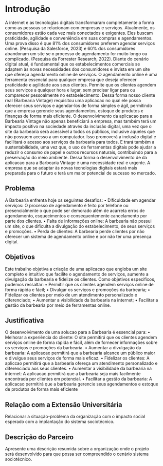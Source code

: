 # Introdução

A internet e as tecnologias digitais transformaram completamente a forma como as pessoas se relacionam com empresas e serviços. Atualmente, os consumidores estão cada vez mais conectados e exigentes. Eles buscam praticidade, agilidade e conveniência em suas compras e agendamentos.
Uma prova disso é que 81% dos consumidores preferem agendar serviços online. (Pesquisa da Salesforce, 2023) e 60% dos consumidores abandonam um site se o processo de agendamento for muito longo ou complicado. (Pesquisa da Forrester Research, 2022).
Diante do cenário digital atual, é fundamental que os estabelecimentos comerciais se adaptem às novas necessidades dos consumidores e invista em um site que ofereça agendamento online de serviços.
 O agendamento online é uma ferramenta essencial para qualquer empresa que deseja oferecer praticidade e agilidade aos seus clientes. Permite que os clientes agendem seus serviços a qualquer hora e lugar, sem precisar ligar para ou comparecer pessoalmente no estabelecimento.
Dessa forma nosso cliente real (Barbearia Vintage) requisitou uma aplicacao no qual ele possa oferecer seus serviços e agendar-los de forma simples e ágil, permitindo que a empresa gerencie seus agendamentos, estoque de produtos e finanças de forma mais eficiente.
O desenvolvimento da aplicacao para a Barbearia Vintage não apenas beneficiará a empresa, mas também terá um impacto positivo na sociedade através da inclusão digital, uma vez que o site da barbearia será acessível a todos os públicos, inclusive aqueles que não possuem acesso a um computador. Isso promoverá a inclusão digital e facilitará o acesso aos serviços da barbearia para todos. E trará também a sustentabilidade, uma vez que, o uso de ferramentas digitais pode ajudar a reduzir o consumo de papel e outros recursos naturais, contribuindo para a preservação do meio ambiente.
Dessa forma o desenvolvimento de da aplicacao para a Barbearia Vintage é uma necessidade real e urgente. A empresa que se adaptar às novas tecnologias digitais estará mais preparada para o futuro e terá um maior potencial de sucesso no mercado.

## Problema

A Barbearia enfrenta hoje os seguintes desafios:
•	Dificuldade em agendar serviços: O processo de agendamento é feito por telefone ou presencialmente o que pode ser demorado além de acarreta erros de agendamento, esquecimentos e consequentemente cancelamento por parte dos clientes.
•	Falta de informações online: A barbearia não possui um site, o que dificulta a divulgação do estabelecimento, de seus serviços e promoções.
•	Perda de clientes: A barbearia perde clientes por não oferecer um sistema de agendamento online e por não ter uma presença digital.

## Objetivos

Este trabalho objetiva a criação de uma aplicacao que engloba um site completo e intuitivo que facilite o agendamento de serviços, aumente a divulgação da barbearia e fidelize os clientes.
Como objetivos específicos, podemos ressaltar:
•	Permitir que os clientes agendem serviços online de forma rápida e fácil;
•	Divulgar os serviços e promoções da barbearia;
•	Fidelizar os clientes por meio de um atendimento personalizado e diferenciado;
•	Aumentar a visibilidade da barbearia na internet;
•	Facilitar a gestão da barbearia por meio de ferramentas online.

## Justificativa

O desenvolvimento de uma solucao para a Barbearia é essencial para:
•	Melhorar a experiência do cliente: O site permitirá que os clientes agendem serviços online de forma rápida e fácil, além de fornecer informações sobre os serviços e promoções da barbearia.
•	Aumentar a divulgação da barbearia: A aplicacao permitirá que a barbearia alcance um público maior e divulgue seus serviços de forma mais eficaz.
•	Fidelizar os clientes: A apliccao permitirá que a barbearia ofereça um atendimento personalizado e diferenciado aos seus clientes.
•	Aumentar a visibilidade da barbearia na internet: A aplicacao permitirá que a barbearia seja mais facilmente encontrada por clientes em potencial.
•	Facilitar a gestão da barbearia: A aplicacao permitirá que a barbearia gerencie seus agendamentos e estoque de produtos de forma mais eficiente


## Relação com a Extensão Universitária

Relacionar a situação-problema da organização com o impacto social esperado com a implantação do sistema sociotécnico.

## Descrição do Parceiro

Apresente uma descrição resumida sobre a organização onde o projeto será desenvolvido para que possa ser compreendido o cenário sistema sociotécnico.
